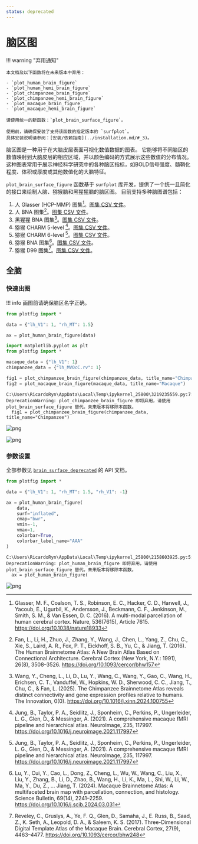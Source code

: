 ```yaml
---
status: deprecated
---
```


# 脑区图

!!! warning "弃用通知"

    本文档及以下函数将在未来版本中弃用：

    - `plot_human_brain_figure`  
    - `plot_human_hemi_brain_figure`  
    - `plot_chimpanzee_brain_figure`  
    - `plot_chimpanzee_hemi_brain_figure`  
    - `plot_macaque_brain_figure`  
    - `plot_macaque_hemi_brain_figure`  

    请使用统一的新函数：`plot_brain_surface_figure`。

    使用前，请确保安装了支持该函数的指定版本的 `surfplot`。  
    具体安装说明请参阅：[安装/依赖指南](../installation.md/#_3)。


脑区图是一种用于在大脑皮层表面可视化数值数据的图表。
它能够将不同脑区的数值映射到大脑皮层的相应区域，并以颜色编码的方式展示这些数值的分布情况。
这种图表常用于展示神经科学研究中的各种脑区指标，如BOLD信号强度、髓鞘化程度、体积或厚度或其他数值化的大脑特征。

`plot_brain_surface_figure` 函数基于 `surfplot` 库开发，提供了一个统一且简化的接口来绘制人脑、猕猴脑和黑猩猩脑的脑区图。
目前支持多种脑图谱包括：

1. 人 Glasser (HCP-MMP) 图集[^1]。[图集 CSV 文件](../../assets/atlas_csv/human_glasser.csv)。
1. 人 BNA 图集[^2]。[图集 CSV 文件](../../assets/atlas_csv/human_bna.csv)。
1. 黑猩猩 BNA 图集[^3]。[图集 CSV 文件](../../assets/atlas_csv/chimpanzee_bna.csv)。
1. 猕猴 CHARM 5-level [^4]。[图集 CSV 文件](../../assets/atlas_csv/macaque_charm5.csv)。
1. 猕猴 CHARM 6-level [^4]。[图集 CSV 文件](../../assets/atlas_csv/macaque_charm6.csv)。
1. 猕猴 BNA 图集[^5]。[图集 CSV 文件](../../assets/atlas_csv/macaque_bna.csv)。
1. 猕猴 D99 图集[^6]。[图集 CSV 文件](../../assets/atlas_csv/macaque_d99.csv)。

[^1]:
    Glasser, M. F., Coalson, T. S., Robinson, E. C., Hacker, C. D., Harwell, J., Yacoub, E., Ugurbil, K., Andersson, J., Beckmann, C. F., Jenkinson, M., Smith, S. M., & Van Essen, D. C. (2016). A multi-modal parcellation of human cerebral cortex. Nature, 536(7615), Article 7615. https://doi.org/10.1038/nature18933
[^2]:
    Fan, L., Li, H., Zhuo, J., Zhang, Y., Wang, J., Chen, L., Yang, Z., Chu, C., Xie, S., Laird, A. R., Fox, P. T., Eickhoff, S. B., Yu, C., & Jiang, T. (2016). The Human Brainnetome Atlas: A New Brain Atlas Based on Connectional Architecture. Cerebral Cortex (New York, N.Y.: 1991), 26(8), 3508–3526. https://doi.org/10.1093/cercor/bhw157
[^3]:
    Wang, Y., Cheng, L., Li, D., Lu, Y., Wang, C., Wang, Y., Gao, C., Wang, H., Erichsen, C. T., Vanduffel, W., Hopkins, W. D., Sherwood, C. C., Jiang, T., Chu, C., & Fan, L. (2025). The Chimpanzee Brainnetome Atlas reveals distinct connectivity and gene expression profiles relative to humans. The Innovation, 0(0). https://doi.org/10.1016/j.xinn.2024.100755
[^4]:
    Jung, B., Taylor, P. A., Seidlitz, J., Sponheim, C., Perkins, P., Ungerleider, L. G., Glen, D., & Messinger, A. (2021). A comprehensive macaque fMRI pipeline and hierarchical atlas. NeuroImage, 235, 117997. https://doi.org/10.1016/j.neuroimage.2021.117997
[^5]:
    Lu, Y., Cui, Y., Cao, L., Dong, Z., Cheng, L., Wu, W., Wang, C., Liu, X., Liu, Y., Zhang, B., Li, D., Zhao, B., Wang, H., Li, K., Ma, L., Shi, W., Li, W., Ma, Y., Du, Z., … Jiang, T. (2024). Macaque Brainnetome Atlas: A multifaceted brain map with parcellation, connection, and histology. Science Bulletin, 69(14), 2241–2259. https://doi.org/10.1016/j.scib.2024.03.031
[^6]:
    Reveley, C., Gruslys, A., Ye, F. Q., Glen, D., Samaha, J., E. Russ, B., Saad, Z., K. Seth, A., Leopold, D. A., & Saleem, K. S. (2017). Three-Dimensional Digital Template Atlas of the Macaque Brain. Cerebral Cortex, 27(9), 4463–4477. https://doi.org/10.1093/cercor/bhw248

## 全脑

### 快速出图

!!! info
    画图前请确保脑区名字正确。


```python
from plotfig import *

data = {"lh_V1": 1, "rh_MT": 1.5}

ax = plot_human_brain_figure(data)
```


```python
import matplotlib.pyplot as plt
from plotfig import *

macaque_data = {"lh_V1": 1}
chimpanzee_data = {"lh_MVOcC.rv": 1}

fig1 = plot_chimpanzee_brain_figure(chimpanzee_data, title_name="Chimpanzee")
fig2 = plot_macaque_brain_figure(macaque_data, title_name="Macaque")
```

    C:\Users\RicardoRyn\AppData\Local\Temp\ipykernel_25800\3219235559.py:7: DeprecationWarning: plot_chimpanzee_brain_figure 即将弃用，请使用 plot_brain_surface_figure 替代。未来版本将移除本函数。
      fig1 = plot_chimpanzee_brain_figure(chimpanzee_data, title_name="Chimpanzee")
    


    
![png](brain_surface_deprecated_files/brain_surface_deprecated_8_1.png)
    



    
![png](brain_surface_deprecated_files/brain_surface_deprecated_8_2.png)
    


### 参数设置

全部参数见 [`brain_surface_deprecated`](../api/index.md/#plotfig.brain_surface_deprecated) 的 API 文档。


```python
from plotfig import *

data = {"lh_V1": 1, "rh_MT": 1.5, "rh_V1": -1}

ax = plot_human_brain_figure(
    data,
    surf="inflated",
    cmap="bwr",
    vmin=-1,
    vmax=1,
    colorbar=True,
    colorbar_label_name="AAA"
)
```

    C:\Users\RicardoRyn\AppData\Local\Temp\ipykernel_25800\2158603925.py:5: DeprecationWarning: plot_human_brain_figure 即将弃用，请使用 plot_brain_surface_figure 替代。未来版本将移除本函数。
      ax = plot_human_brain_figure(
    


    
![png](brain_surface_deprecated_files/brain_surface_deprecated_11_1.png)
    

